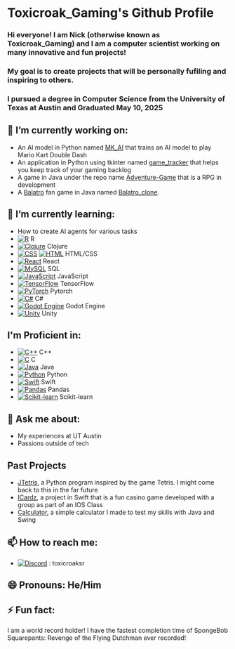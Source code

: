 # Toxicroak_Gaming's Github Profile

### Hi everyone! I am Nick (otherwise known as Toxicroak_Gaming) and I am a computer scientist working on many innovative and fun projects!
### My goal is to create projects that will be personally fufiling and inspiring to others.
### I pursued a degree in Computer Science from the University of Texas at Austin and Graduated May 10, 2025


## 🔭 I’m currently working on:
- An AI model in Python named [MK_AI](https://github.com/toxicroakGaming/MK_AI) that trains an AI model to play Mario Kart Double Dash
- An application in Python using tkinter named [game_tracker](https://github.com/toxicroakGaming/Game_Tracker) that helps you keep track of your gaming backlog
- A game in Java under the repo name [Adventure-Game](https://github.com/toxicroakGaming/Adventure-Game) that is a RPG in development
- A [Balatro](https://www.playbalatro.com/) fan game in Java named [Balatro_clone](https://github.com/toxicroakGaming/balatro_clone). 

## 🌱 I’m currently learning:
- How to create AI agents for various tasks
- [![R](https://img.shields.io/badge/R-%23276DC3.svg?logo=r&logoColor=white)](#) R
- [![Clojure](https://img.shields.io/badge/Clojure-5881D8?logo=clojure&logoColor=fff)](#) Clojure
- [![CSS](https://img.shields.io/badge/CSS-639?logo=css&logoColor=fff)](#) [![HTML](https://img.shields.io/badge/HTML-%23E34F26.svg?logo=html5&logoColor=white)](#) HTML/CSS
- [![React](https://img.shields.io/badge/React-%2320232a.svg?logo=react&logoColor=%2361DAFB)](#) React
- [![MySQL](https://img.shields.io/badge/MySQL-4479A1?logo=mysql&logoColor=fff)](#) SQL
- [![JavaScript](https://img.shields.io/badge/JavaScript-F7DF1E?logo=javascript&logoColor=000)](#) JavaScript
- [![TensorFlow](https://img.shields.io/badge/TensorFlow-ff8f00?logo=tensorflow&logoColor=white)](#) TensorFlow
- [![PyTorch](https://img.shields.io/badge/PyTorch-ee4c2c?logo=pytorch&logoColor=white)](#) Pytorch
- [![C#](https://custom-icon-badges.demolab.com/badge/C%23-%23239120.svg?logo=cshrp&logoColor=white)](#) C#
- [![Godot Engine](https://img.shields.io/badge/Godot-%23FFFFFF.svg?logo=godot-engine)](#) Godot Engine
- [![Unity](https://img.shields.io/badge/Unity-%23000000.svg?logo=unity&logoColor=white)](#) Unity

## I'm Proficient in:
- [![C++](https://img.shields.io/badge/C++-%2300599C.svg?logo=c%2B%2B&logoColor=white)](#) C++
- [![C](https://img.shields.io/badge/C-00599C?logo=c&logoColor=white)](#) C
- [![Java](https://img.shields.io/badge/Java-%23ED8B00.svg?logo=openjdk&logoColor=white)](#) Java
- [![Python](https://img.shields.io/badge/Python-3776AB?logo=python&logoColor=fff)](#) Python
- [![Swift](https://img.shields.io/badge/Swift-F54A2A?logo=swift&logoColor=white)](#) Swift
- [![Pandas](https://img.shields.io/badge/Pandas-150458?logo=pandas&logoColor=fff)](#) Pandas
- [![Scikit-learn](https://img.shields.io/badge/-scikit--learn-%23F7931E?logo=scikit-learn&logoColor=white)](#) Scikit-learn

## 💬 Ask me about:
- My experiences at UT Austin
- Passions outside of tech

## Past Projects
- [JTetris](https://github.com/toxicroakGaming/JTetris), a Python program inspired by the game Tetris. I might come back to this in the far future
- [ICardz](https://github.com/toxicroakGaming/iCardz-app), a project in Swift that is a fun casino game developed with a group as part of an IOS Class
- [Calculator](https://github.com/toxicroakGaming/Calculator), a simple calculator I made to test my skills with Java and Swing


## 📫 How to reach me:
- [![Discord](https://img.shields.io/badge/Discord-%235865F2.svg?&logo=discord&logoColor=white)](#) : toxicroaksr

## 😄 Pronouns: He/Him

## ⚡ Fun fact: 
   I am a world record holder! I have the fastest completion time of SpongeBob Squarepants: Revenge of the Flying Dutchman
   ever recorded!
<!--
**toxicroakGaming/toxicroakGaming** is a ✨ _special_ ✨ repository because its `README.md` (this file) appears on your GitHub profile.

Here are some ideas to get you started:

- 🔭 I’m currently working on ...
- 🌱 I’m currently learning ...
- 👯 I’m looking to collaborate on ...
- 🤔 I’m looking for help with ...
- 💬 Ask me about ...
- 📫 How to reach me: ...
- 😄 Pronouns: ...
- ⚡ Fun fact: ...
-->
